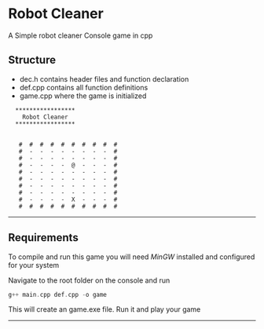 # Robot Cleaner

A Simple robot cleaner Console game in cpp

## Structure

- dec.h contains header files and function declaration
- def.cpp contains all function definitions
- game.cpp where the game is initialized

```
  *****************
    Robot Cleaner
  *****************


   #  #  #  #  #  #  #  #  #  #
   #  -  -  -  -  -  -  -  -  #
   #  -  -  -  -  -  -  -  -  #
   #  -  -  -  -  @  -  -  -  #
   #  -  -  -  -  -  -  -  -  #
   #  -  -  -  -  -  -  -  -  #
   #  -  -  -  -  -  -  -  -  #
   #  -  -  -  -  -  -  -  -  #
   #  -  -  -  -  X  -  -  -  #
   #  #  #  #  #  #  #  #  #  #
```

---

## Requirements

To compile and run this game you will need _MinGW_ installed and configured for your system

Navigate to the root folder on the console and run

```c
g++ main.cpp def.cpp -o game
```

This will create an game.exe file. Run it and play your game

---
